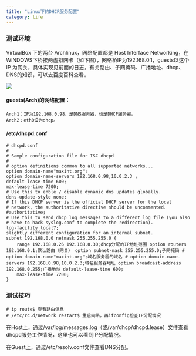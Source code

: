```yaml
---
title: "Linux下的DHCP服务配置"
category: life
---
```



### 测试环境 ###

VirtualBox 下的两台 Archlinux，网络配置都是 Host Interface Networking，在WINDOWS下桥接两虚拟网卡（如下图），网络桥IP为192.168.0.1，guests以这个 IP 为网关，具体实现见前面的日志。有关路由、子网掩码、广播地址、dhcp、DNS的知识，可以去百度百科查看。

![](http://hiphotos.baidu.com/maxint/pic/item/65f789634ed2b7720e33fa6d.jpg)


#### guests(Arch)的网络配置： ####


```
Arch1：IP为192.168.0.98，是DNS服务器，也是DHCP服务器。
Arch2：eth0设为dhcp。
```



#### /etc/dhcpd.conf ####


```
# dhcpd.conf
#
# Sample configuration file for ISC dhcpd
#
# option definitions common to all supported networks...
option domain-name"maxint.org";
option domain-name-servers 192.168.0.98,10.0.2.3 ;
default-lease-time 600;
max-lease-time 7200;
# Use this to enble / disable dynamic dns updates globally.
ddns-update-style none;
# If this DHCP server is the official DHCP server for the local
# network, the authoritative directive should be uncommented.
#authoritative;
# Use this to send dhcp log messages to a different log file (you also
# have to hack syslog.conf to complete the redirection).
log-facility local7;
slightly different configuration for an internal subnet.
subnet 192.168.0.0 netmask 255.255.255.0 {
    range 192.168.0.26 192.168.0.30;dhcp分配的IP地址范围 option routers 192.168.0.1;默认路由（网关） option subnet-mask 255.255.255.0;子网掩码 # option domain-name"maxint.org";域名服务器的域名 # option domain-name-servers 192.168.0.98,10.0.2.3;域名服务器地址 option broadcast-address 192.168.0.255;广播地址 default-lease-time 600;
    max-lease-time 7200;
}
```



### 测试技巧 ###


```
# ip route$ 查看路由信息
# /etc/rc.d/network restart$ 重启网络，再ifconfig检查IP分配情况
```

在Host上，通过/var/log/messages.log（或/var/dhcp/dhcpd.lease）文件查看dhcpd服务工作情况，这里也可以看到IP分配情况。

在Guest上，通过/etc/resolv.conf文件查看DNS分配。
